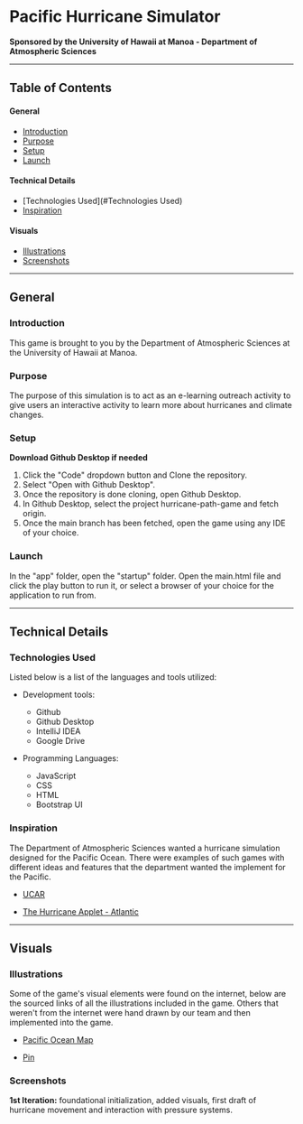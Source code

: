 # Pacific Hurricane Simulator
**Sponsored by the University of Hawaii at Manoa - Department of Atmospheric Sciences**

---------------------------------------

## Table of Contents
#### General 
* [Introduction](#Introduction)
* [Purpose](#Purpose)
* [Setup](#setup)
* [Launch](#Launch)

#### Technical Details
* [Technologies Used](#Technologies Used)
* [Inspiration](#Inspiration)

#### Visuals
* [Illustrations](#Illustrations)
* [Screenshots](#Screenshots)

---------------------------------------

## General
### Introduction
This game is brought to you by the Department of Atmospheric Sciences at the University of Hawaii at Manoa.

### Purpose
The purpose of this simulation is to act as an e-learning outreach activity to give users an interactive activity to 
learn more about hurricanes and climate changes. 

### Setup
**Download Github Desktop if needed**
1. Click the "Code" dropdown button and Clone the repository.
2. Select "Open with Github Desktop".
3. Once the repository is done cloning, open Github Desktop.
4. In Github Desktop, select the project hurricane-path-game and fetch origin.
5. Once the main branch has been fetched, open the game using any IDE of your choice.

### Launch
In the "app" folder, open the "startup" folder. Open the main.html file and click the play button to run it, 
or select a browser of your choice for the application to run from.

---------------------------------------

## Technical Details

### Technologies Used
Listed below is a list of the languages and tools utilized:

+ Development tools:
  + Github
  + Github Desktop
  + IntelliJ IDEA
  + Google Drive
  
+ Programming Languages:
  + JavaScript
  + CSS
  + HTML
  + Bootstrap UI

### Inspiration
The Department of Atmospheric Sciences wanted a hurricane simulation designed for the Pacific Ocean. There were examples of 
such games with different ideas and features that the department wanted the implement for the Pacific.
+ [UCAR][1]

[1]: https://scied.ucar.edu/interactive/forecast-hurricane
+ [The Hurricane Applet - Atlantic][2]

[2]: http://profhorn.meteor.wisc.edu/wxwise/hurr/h5/hurricane.html

---------------------------------------

## Visuals
### Illustrations
Some of the game's visual elements were found on the internet, below are the sourced links of all the illustrations included in the game. Others that weren't from the internet were hand drawn by our team and then implemented into the game.
+ [Pacific Ocean Map][1]

[1]: https://www.researchgate.net/profile/Eleanor-Sterling-2/publication/275607188/figure/fig1/AS:369365624082432@1465075035023/Map-of-Pacific-Ocean-showing-location-of-Palmyra-Atoll.png
+ [Pin][2]

[2]: https://www.pngitem.com/pimgs/m/236-2361239_location-pin-white-maps-marker-png-transparent-png.png

### Screenshots
**1st Iteration:** foundational initialization, added visuals, first draft of hurricane movement and interaction with pressure systems.

